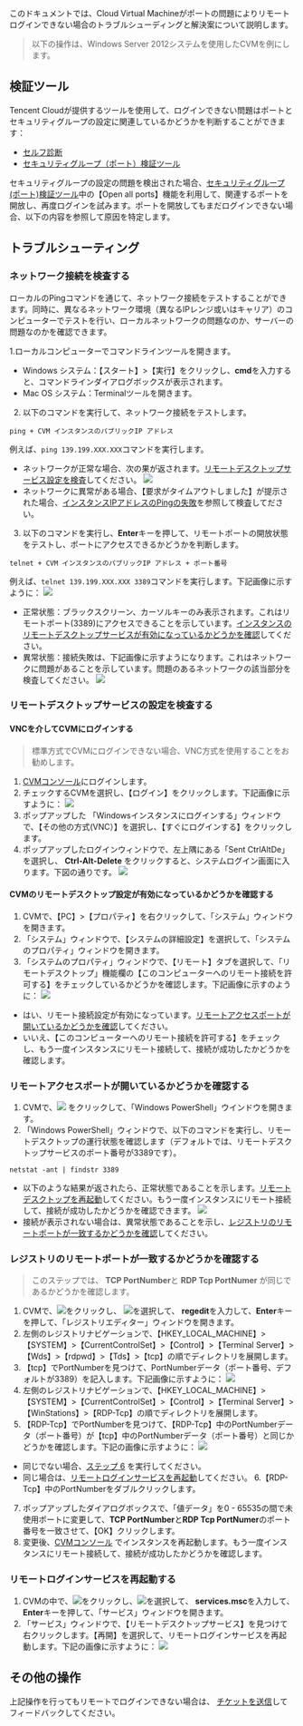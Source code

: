このドキュメントでは、Cloud Virtual Machineがポートの問題によりリモートログインできない場合のトラブルシューディングと解決案について説明します。
> 以下の操作は、Windows Server 2012システムを使用したCVMを例にします。
>

## 検証ツール
Tencent Cloudが提供するツールを使用して、ログインできない問題はポートとセキュリティグループの設定に関連しているかどうかを判断することができます：
-  [セルフ診断](https://console.cloud.tencent.com/workorder/check) 
- [セキュリティグループ（ポート）検証ツール](https://console.cloud.tencent.com/vpc/helper)  

セキュリティグループの設定の問題を検出された場合、[セキュリティグループ(ポート)検証ツール](https://console.cloud.tencent.com/vpc/helper)中の【Open all ports】機能を利用して、関連するポートを開放し、再度ログインを試みます。ポートを開放してもまだログインできない場合、以下の内容を参照して原因を特定します。

## トラブルシューティング

### ネットワーク接続を検査する

ローカルのPingコマンドを通じて、ネットワーク接続をテストすることができます。同時に、異なるネットワーク環境（異なるIPレンジ或いはキャリア）のコンピューターでテストを行い、ローカルネットワークの問題なのか、サーバーの問題なのかを確認できます。

1.ローカルコンピューターでコマンドラインツールを開きます。
 - Windows システム：【スタート】>【実行】をクリックし、**cmd**を入力すると、コマンドラインダイアログボックスが表示されます。
 - Mac OS システム：Terminalツールを開きます。
2. 以下のコマンドを実行して、ネットワーク接続をテストします。
```
ping + CVM インスタンスのパブリックIP アドレス
```
例えば、`ping 139.199.XXX.XXX`コマンドを実行します。
 - ネットワークが正常な場合、次の果が返されます。[リモートデスクトップサービス設定を検査](#F2)してください。
![](https://main.qcloudimg.com/raw/52e6c15bc862dd7724643747ed8abcfb.png)
 - ネットワークに異常がある場合、【要求がタイムアウトしました】が提示された場合、[インスタンスIPアドレスのPingの失敗](https://cloud.tencent.com/document/product/213/14639)を参照して検査してださい。
3. 以下のコマンドを実行し、**Enter**キーを押して、リモートポートの開放状態をテストし、ポートにアクセスできるかどうかを判断します。
```
telnet + CVM インスタンスのパブリックIP アドレス + ポート番号
```
例えば、`telnet 139.199.XXX.XXX 3389`コマンドを実行します。下記画像に示すように：
![](https://mc.qcloudimg.com/static/img/e18be3704977545d5c952d3a583f2ccc/image.png)
 - 正常状態：ブラックスクリーン、カーソルキーのみ表示されます。これはリモートポート(3389)にアクセスできることを示しています。[インスタンスのリモートデスクトップサービスが有効になっているかどうかを確認](#F2)してください。
 - 異常状態：接続失敗は、下記画像に示すようになります。これはネットワークに問題があることを示しています。問題のあるネットワークの該当部分を検査してください。
 ![](https://main.qcloudimg.com/raw/e3996140e2c1895d2ba2b1dfa637f998.png)
 
<span id = "F2"></span>
### リモートデスクトップサービスの設定を検査する

#### VNCを介してCVMにログインする

> 標準方式でCVMにログインできない場合、VNC方式を使用することをお勧めします。
>
1.  [CVMコンソール](https://console.cloud.tencent.com/cvm)にログインします。
2. チェックするCVMを選択し、【ログイン】をクリックします。下記画像に示すように：
![](https://main.qcloudimg.com/raw/d9ccf04da21f4ac86d624742c87d5628.png)
3. ポップアップした 「Windowsインスタンスにログインする」ウィンドウで、【その他の方式(VNC）】を選択し、【すぐにログインする】をクリックします。
4. ポップアップしたログインウィンドウで、左上隅にある「Sent CtrlAltDe」を選択し、 **Ctrl-Alt-Delete** をクリックすると、システムログイン画面に入ります。下図の通りです。
![](https://main.qcloudimg.com/raw/5064251ea86085326e86884a1c13ef6b.png)

#### CVMのリモートデスクトップ設定が有効になっているかどうかを確認する

1. CVMで、【PC】>【プロパティ】を右クリックして、「システム」ウィンドウを開きます。
2. 「システム」ウィンドウで、【システムの詳細設定】を選択して、「システムのプロパティ」ウィンドウを開きます。
3. 「システムのプロパティ」ウィンドウで、【リモート】タブを選択して、「リモートデスクトップ」機能欄の【このコンピューターへのリモート接続を許可する】をチェックしているかどうかを確認します。下記画像に示すのように：
![](https://main.qcloudimg.com/raw/2ee4d1abf5ebf351ed814d6644bc7d58.png)
 - はい、リモート接続設定が有効になっています。[リモートアクセスポートが開いているかどうかを確認](#F3)してください。
 - いいえ、【このコンピューターへのリモート接続を許可する】をチェックし、もう一度インスタンスにリモート接続して、接続が成功したかどうかを確認します。

<span id = "F3"></span>
### リモートアクセスポートが開いているかどうかを確認する

1. CVMで、<img src="https://main.qcloudimg.com/raw/f0c84862ef30956c201c3e7c85a26eec.png" style="margin: 0;"></img> をクリックして、「Windows PowerShell」ウインドウを開きます。
2. 「Windows PowerShell」ウィンドウで、以下のコマンドを実行し、リモートデスクトップの運行状態を確認します（デフォルトでは、リモートデスクトップサービスのポート番号が3389です）。
```
netstat -ant | findstr 3389
```
 - 以下のような結果が返されたら、正常状態であることを示します。[リモートデスクトップを再起動](#F4)してください。もう一度インスタンスにリモート接続して、接続が成功したかどうかを確認できます。
![](https://main.qcloudimg.com/raw/5206af71e86f8126e9e6845bbeef21b2.png)
 - 接続が表示されない場合は、異常状態であることを示し、[レジストリのリモートポートが一致するかどうかを確認](#F5)してください。

<span id = "F5"></span>
### レジストリのリモートポートが一致するかどうかを確認する

> このステップでは、 **TCP PortNumber**と **RDP Tcp PortNumer** が同じであるかどうかを確認します。
>
1. CVMで、<img src="https://main.qcloudimg.com/raw/87d894e564b7e837d9f478298cf2e292.png" style="margin: 0;"></img>をクリックし、 <img src="https://main.qcloudimg.com/raw/5b5e3abb2f39cb719a4119ba77b74447.png" style="margin: 0;"></img>を選択して、 **regedit**を入力して、**Enter**キーを押して、「レジストリエディター」ウィンドウを開きます。
2. 左側のレジストリナビゲーションで、【HKEY_LOCAL_MACHINE】>【SYSTEM】>【CurrentControlSet】>【Control】>【Terminal Server】>【Wds】>【rdpwd】>【Tds】>【tcp】の順でディレクトリを展開します。
3. 【tcp】でPortNumberを見つけて、PortNumberデータ（ポート番号、デフォルトが3389）を記入します。下記画像に示すように：
![](https://main.qcloudimg.com/raw/e67b696fd25b3355c9038f99a08b90be.png)
4. 左側のレジストリナビゲーションで、【HKEY_LOCAL_MACHINE】>【SYSTEM】>【CurrentControlSet】>【Control】>【Terminal Server】>【WinStations】>【RDP-Tcp】の順でディレクトリを展開します。
5. 【RDP-Tcp】でPortNumberを見つけて、【RDP-Tcp】中のPortNumberデータ（ポート番号）が【tcp】中のPortNumberデータ（ポート番号）と同じかどうかを確認します。下記の画像に示すように：
![](https://main.qcloudimg.com/raw/8240dd43dcb3ca246caf3397e4a1e84f.png)
 - 同じでない場合、[ステップ 6](#F5_step6) を実行してください。
 - 同じ場合は、[リモートログインサービスを再起動](#F4)してください。
6.【RDP-Tcp】中のPortNumberをダブルクリックします。
7. ポップアップしたダイアログボックスで、「値データ」を0 - 65535の間で未使用ポートに変更して、**TCP PortNumber**と**RDP Tcp PortNumer**のポート番号を一致させて、【OK】クリックします。
8. 変更後、[CVMコンソール](https://console.cloud.tencent.com/cvm) でインスタンスを再起動します。もう一度インスタンスにリモート接続して、接続が成功したかどうかを確認します。


<span id = "F4"></span>
### リモートログインサービスを再起動する

1. CVMの中で、<img src="https://main.qcloudimg.com/raw/87d894e564b7e837d9f478298cf2e292.png" style="margin: 0;"></img>をクリックし、<img src="https://main.qcloudimg.com/raw/5b5e3abb2f39cb719a4119ba77b74447.png" style="margin: 0;"></img>を選択して、 **services.msc**を入力して、**Enter**キーを押して、「サービス」ウィンドウを開きます。
2. 「サービス」ウィンドウで、【リモートデスクトップサービス】を見つけて右クリックします。【再開】を選択して、リモートログインサービスを再起動します。下記の画像に示すように：
![](https://main.qcloudimg.com/raw/396ee711bb64c8fb1966112a81dd0fd4.png)

## その他の操作

上記操作を行ってもリモートでログインできない場合は、 [チケットを送信](https://console.cloud.tencent.com/workorder/category?level1_id=6&level2_id=7&source=0&data_title=%E4%BA%91%E6%9C%8D%E5%8A%A1%E5%99%A8CVM&level3_id=142&radio_title=%E4%BA%91%E6%9C%8D%E5%8A%A1%E5%99%A8%E7%99%BB%E5%BD%95%E4%B8%8D%E4%B8%8A&queue=15&scene_code=12686&step=2)してフィードバックしてください。
